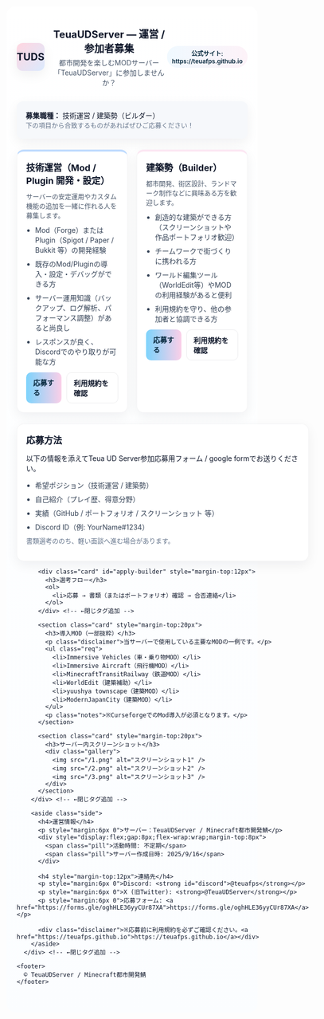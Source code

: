 <style>
.recruit-card {
  --bg: #ffffff;
  --muted: #f6f8fb;
  --accent-1: #fdf2f8; /* pastel pink */
  --accent-2: #f0f9ff; /* pastel blue */
  --accent-3: #f6fff2; /* pastel green */
  --text: #0f172a;
  --card-shadow: 0 8px 24px rgba(15,23,42,0.06);
  --glass: rgba(255,255,255,0.7);
}

.recruit-card * {
  box-sizing: border-box;
}

.recruit-card {
  font-family: Inter, system-ui, -apple-system, 'Segoe UI', Roboto, 'Hiragino Kaku Gothic ProN', 'Noto Sans JP', 'Meiryo', sans-serif;
  background: linear-gradient(180deg, #ffffff 0%, #fbfdff 100%);
  color: var(--text);
  -webkit-font-smoothing: antialiased;
  -moz-osx-font-smoothing: grayscale;
  padding: 40px 20px;
  border-radius: 16px;
}

.recruit-card .container {
  max-width: 980px;
  width: 100%;
  margin: 0 auto;
}

.recruit-card header {
  display: flex;
  align-items: center;
  justify-content: space-between;
  margin-bottom: 28px;
}

.recruit-card .brand {
  display: flex;
  gap: 14px;
  align-items: center;
}

.recruit-card .logo {
  width: 56px;
  height: 56px;
  border-radius: 12px;
  background: linear-gradient(135deg, #ffd6e0, #dbeafe);
  display: flex;
  align-items: center;
  justify-content: center;
  font-weight: 700;
  color: #0f172a;
  font-size: 20px;
  box-shadow: var(--card-shadow);
}

.recruit-card h1 {
  margin: 0;
  font-size: 20px;
  font-weight: 700;
}

.recruit-card p.lead {
  margin: 4px 0 0;
  color: #475569;
}

.recruit-card .intro {
  background: var(--muted);
  padding: 18px;
  border-radius: 12px;
  margin-bottom: 22px;
  box-shadow: var(--card-shadow);
}

.recruit-card .grid {
  display: grid;
  grid-template-columns: repeat(2, 1fr);
  gap: 18px;
  margin-bottom: 22px;
}

@media (max-width: 780px) {
  .recruit-card .grid {
    grid-template-columns: 1fr;
  }
}

.recruit-card .card {
  background: white;
  border-radius: 14px;
  padding: 18px;
  box-shadow: var(--card-shadow);
  transition: transform .18s ease, box-shadow .18s ease;
  border: 1px solid rgba(15, 23, 42, 0.04);
}

.recruit-card .card:hover {
  transform: translateY(-6px);
  box-shadow: 0 18px 40px rgba(15, 23, 42, 0.09);
}

.recruit-card .card h3 {
  margin: 0 0 8px;
  font-size: 18px;
}

.recruit-card .tag {
  display: inline-block;
  padding: 6px 10px;
  border-radius: 999px;
  font-weight: 600;
  font-size: 12px;
  background: linear-gradient(90deg, var(--accent-2), var(--accent-1));
  color: #04263b;
}

.recruit-card ul.req {
  padding-left: 18px;
  margin: 10px 0 0;
  color: #334155;
}

.recruit-card ul.req li {
  margin: 8px 0;
}

.recruit-card .cta {
  display: flex;
  gap: 10px;
  margin-top: 12px;
}

.recruit-card .btn {
  padding: 10px 14px;
  border-radius: 10px;
  text-decoration: none;
  font-weight: 600;
  display: inline-block;
}

.recruit-card .btn-primary {
  background: linear-gradient(90deg, #7dd3fc, #fbcfe8);
  color: #04263b;
  border: 0;
}

.recruit-card .btn-outline {
  background: transparent;
  border: 1px solid rgba(15, 23, 42, 0.08);
  color: #0f172a;
}

.recruit-card .notes {
  font-size: 13px;
  color: #64748b;
  margin-top: 8px;
}

.recruit-card footer {
  margin-top: 30px;
  text-align: center;
  color: #94a3b8;
  font-size: 13px;
}

/* small info column */
.recruit-card .side {
  background: linear-gradient(180deg, var(--accent-3), #ffffff);
  padding: 16px;
  border-radius: 12px;
}

.recruit-card .side h4 {
  margin: 0 0 8px;
}

.recruit-card .pill {
  display: inline-block;
  background: white;
  padding: 6px 10px;
  border-radius: 999px;
  font-weight: 600;
  border: 1px solid rgba(15, 23, 42, 0.04);
}

.recruit-card .disclaimer {
  font-size: 13px;
  color: #475569;
  margin-top: 10px;
}

/* gallery */
.recruit-card .gallery {
  display: grid;
  grid-template-columns: repeat(auto-fill, minmax(200px, 1fr));
  gap: 12px;
  margin-top: 12px;
}

.recruit-card .gallery img {
  width: 100%;
  border-radius: 10px;
  box-shadow: var(--card-shadow);
  cursor: pointer;
  transition: transform .2s ease;
}

.recruit-card .gallery img:hover {
  transform: scale(1.03);
}

.recruit-card .main-content {
  display: grid;
  grid-template-columns: 2fr 1fr;
  gap: 18px;
  align-items: start;
}

@media (max-width: 980px) {
  .recruit-card .main-content {
    grid-template-columns: 1fr;
  }
}

.recruit-card ol {
  padding-left: 18px;
  color: #334155;
}
</style>

<div class="recruit-card">
  <div class="container">
    <header>
      <div class="brand">
        <div class="logo">TUDS</div>
        <div>
          <h1>TeuaUDServer — 運営 / 参加者募集</h1>
          <p class="lead">都市開発を楽しむMODサーバー「TeuaUDServer」に参加しませんか？</p>
        </div>
      </div>
      <div class="tag">公式サイト: https://teuafps.github.io</div>
    </header>

  <section class="intro">
      <strong>募集職種：</strong> 技術運営 / 建築勢（ビルダー）<br />
      <span class="notes">下の項目から合致するものがあればぜひご応募ください！</span>
  </section>

  <div class="grid">
      <div class="card" style="border-top:4px solid #bfdbfe">
        <h3>技術運営（Mod / Plugin 開発・設定）</h3>
        <div class="disclaimer">サーバーの安定運用やカスタム機能の追加を一緒に作れる人を募集します。</div>
        <ul class="req">
          <li>Mod（Forge）またはPlugin（Spigot / Paper / Bukkit 等）の開発経験</li>
          <li>既存のMod/Pluginの導入・設定・デバッグができる方</li>
          <li>サーバー運用知識（バックアップ、ログ解析、パフォーマンス調整）があると尚良し</li>
          <li>レスポンスが良く、Discordでのやり取りが可能な方</li>
        </ul>
        <div class="cta">
          <a class="btn btn-primary" href="https://forms.gle/oghHLE36yyCUr87XA">応募する</a>
          <a class="btn btn-outline" href="/rules">利用規約を確認</a>
        </div>
      </div>

  <div class="card" style="border-top:4px solid #fce7f3">
        <h3>建築勢（Builder）</h3>
        <div class="disclaimer">都市開発、街区設計、ランドマーク制作などに興味ある方を歓迎します。</div>
        <ul class="req">
          <li>創造的な建築ができる方（スクリーンショットや作品ポートフォリオ歓迎）</li>
          <li>チームワークで街づくりに携われる方</li>
          <li>ワールド編集ツール（WorldEdit等）やMODの利用経験があると便利</li>
          <li>利用規約を守り、他の参加者と協調できる方</li>
        </ul>
      <div class="cta">
          <a class="btn btn-primary" href="https://forms.gle/oghHLE36yyCUr87XA">応募する</a>
          <a class="btn btn-outline" href="/rules">利用規約を確認</a>
      </div>
    </div>
  </div>

  <div class="main-content">
        <div>
          <div class="card" id="apply-tech">
            <h3>応募方法</h3>
            <p>以下の情報を添えてTeua UD Server参加応募用フォーム / google formでお送りください。</p>
            <ul class="req">
              <li>希望ポジション（技術運営 / 建築勢）</li>
              <li>自己紹介（プレイ歴、得意分野）</li>
              <li>実績（GitHub / ポートフォリオ / スクリーンショット 等）</li>
              <li>Discord ID（例: YourName#1234）</li>
            </ul>
            <p class="notes">書類選考ののち、軽い面談へ進む場合があります。</p>
          </div> <!-- ←閉じタグ追加 -->

          <div class="card" id="apply-builder" style="margin-top:12px">
            <h3>選考フロー</h3>
            <ol>
              <li>応募 → 書類（またはポートフォリオ）確認 → 合否連絡</li>
            </ol>
          </div> <!-- ←閉じタグ追加 -->

          <section class="card" style="margin-top:20px">
            <h3>導入MOD（一部抜粋）</h3>
            <p class="disclaimer">当サーバーで使用している主要なMODの一例です。</p>
            <ul class="req">
              <li>Immersive Vehicles（車・乗り物MOD）</li>
              <li>Immersive Aircraft（飛行機MOD）</li>
              <li>MinecraftTransitRailway（鉄道MOD）</li>
              <li>WorldEdit（建築補助）</li>
              <li>yuushya townscape（建築MOD）</li>
              <li>ModernJapanCity（建築MOD）</li>
            </ul>
            <p class="notes">※CurseforgeでのMod導入が必須となります。</p>
          </section>

          <section class="card" style="margin-top:20px">
            <h3>サーバー内スクリーンショット</h3>
            <div class="gallery">
              <img src="/1.png" alt="スクリーンショット1" />
              <img src="/2.png" alt="スクリーンショット2" />
              <img src="/3.png" alt="スクリーンショット3" />
            </div>
          </section>
        </div> <!-- ←閉じタグ追加 -->

        <aside class="side">
          <h4>運営情報</h4>
          <p style="margin:6px 0">サーバー：TeuaUDServer / Minecraft都市開発鯖</p>
          <div style="display:flex;gap:8px;flex-wrap:wrap;margin-top:8px">
            <span class="pill">活動時間: 不定期</span>
            <span class="pill">サーバー作成日時: 2025/9/16</span>
          </div>

          <h4 style="margin-top:12px">連絡先</h4>
          <p style="margin:6px 0">Discord: <strong id="discord">@teuafps</strong></p>
          <p style="margin:6px 0">X (旧Twitter): <strong>@TeuaUDServer</strong></p>
          <p style="margin:6px 0">応募フォーム: <a href="https://forms.gle/oghHLE36yyCUr87XA">https://forms.gle/oghHLE36yyCUr87XA</a></p>

          <div class="disclaimer">※応募前に利用規約を必ずご確認ください。<a href="https://teuafps.github.io">https://teuafps.github.io</a></div>
        </aside>
      </div> <!-- ←閉じタグ追加 -->

    <footer>
      © TeuaUDServer / Minecraft都市開発鯖
    </footer>
  </div>
</div>